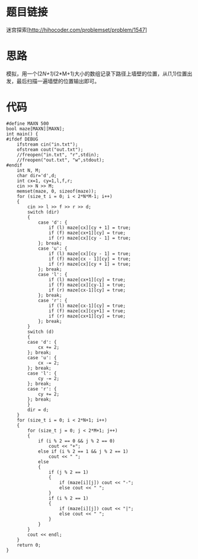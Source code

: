 ﻿# 题目链接
迷宫探索[http://hihocoder.com/problemset/problem/1547]

# 思路
模拟，用一个(2*N+1)*(2*M+1)大小的数组记录下路径上墙壁的位置，从(1,1)位置出发，最后扫描一遍墙壁的位置输出即可。

# 代码
	#define MAXN 500
	bool maze[MAXN][MAXN];
	int main() {
	#ifdef DEBUG
		ifstream cin("in.txt");
		ofstream cout("out.txt");
		//freopen("in.txt", "r",stdin);
		//freopen("out.txt", "w",stdout);
	#endif
		int N, M;
		char dir='d',d;
		int cx=1, cy=1,l,f,r;
		cin >> N >> M;
		memset(maze, 0, sizeof(maze));
		for (size_t i = 0; i < 2*N*M-1; i++)
		{
			cin >> l >> f >> r >> d;
			switch (dir)
			{
				case 'd': {
					if (l) maze[cx][cy + 1] = true;
					if (f) maze[cx+1][cy] = true;
					if (r) maze[cx][cy - 1] = true;
				}; break;
				case 'u': {
					if (l) maze[cx][cy - 1] = true;
					if (f) maze[cx - 1][cy] = true;
					if (r) maze[cx][cy + 1] = true;
				}; break;
				case 'l': {
					if (l) maze[cx+1][cy] = true;
					if (f) maze[cx][cy-1] = true;
					if (r) maze[cx-1][cy] = true;
				}; break;
				case 'r': {
					if (l) maze[cx-1][cy] = true;
					if (f) maze[cx][cy+1] = true;
					if (r) maze[cx+1][cy] = true;
				}; break;
			}
			switch (d)
			{
			case 'd': {
				cx += 2;
			}; break;
			case 'u': {
				cx -= 2;
			}; break;
			case 'l': {
				cy -= 2;
			}; break;
			case 'r': {
				cy += 2;
			}; break;
			}
			dir = d;
		}
		for (size_t i = 0; i < 2*N+1; i++)
		{
			for (size_t j = 0; j < 2*M+1; j++)
			{
				if (i % 2 == 0 && j % 2 == 0)
					cout << "+";
				else if (i % 2 == 1 && j % 2 == 1)
					cout << " ";
				else
				{
					if (j % 2 == 1)
					{
						if (maze[i][j]) cout << "-";
						else cout << " ";
					}
					if (i % 2 == 1)
					{
						if (maze[i][j]) cout << "|";
						else cout << " ";
					}
				}
			}
			cout << endl;
		}
		return 0;
	}
